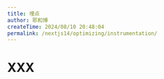 ```yaml
---
title: 埋点
author: 耶和博
createTime: 2024/08/10 20:48:04
permalink: /nextjs14/optimizing/instrumentation/
---
```


# XXX